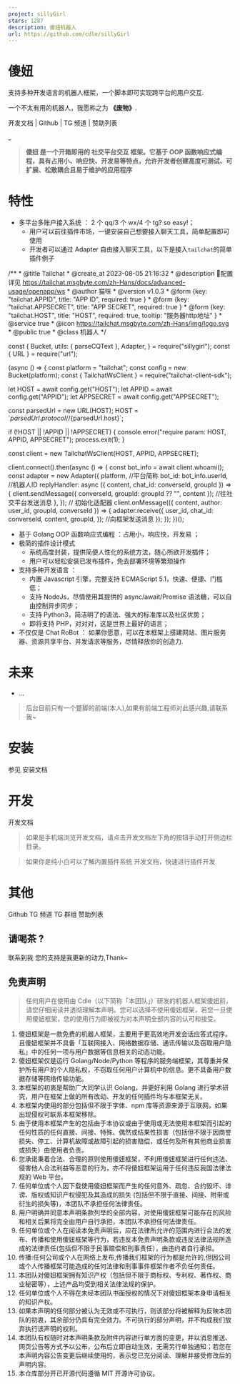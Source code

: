 ```yaml
---
project: sillyGirl
stars: 1287
description: 傻妞机器人
url: https://github.com/cdle/sillyGirl
---
```


傻妞
==

支持多种开发语言的机器人框架，一个脚本即可实现跨平台的用户交互.

一个不太有用的机器人，我愿称之为 **《废物》**.

开发文档 | Github | TG 频道 | 赞助列表

\_

> **傻妞 是一个开箱即用的 社交平台交互 框架。它基于 OOP 函数响应式编程，具有占用小、响应快、开发易等特点，允许开发者创建高度可测试、可扩展、松散耦合且易于维护的应用程序**

特性
==

-   多平台多账户接入系统 ： 2 个 qq/3 个 wx/4 个 tg? so easy!；
    -   用户可以前往插件市场，一键安装自己想要接入聊天工具，简单配置即可使用
    -   开发者可以通过 Adapter 自由接入聊天工具，以下是接入`tailchat`的简单插件例子

/\*\*
 \* @title Tailchat
 \* @create\_at 2023-08-05 21:16:32
 \* @description 🐒配置详见 https://tailchat.msgbyte.com/zh-Hans/docs/advanced-usage/openapp/ws
 \* @author 猫咪
 \* @version v1.0.3
 \* @form {key: "tailchat.APPID", title: "APP ID", required: true }
 \* @form {key: "tailchat.APPSECRET", title: "APP SECRET", required: true }
 \* @form {key: "tailchat.HOST", title: "HOST", required: true, tooltip: "服务器http地址" }
 \* @service true
 \* @icon https://tailchat.msgbyte.com/zh-Hans/img/logo.svg
 \* @public true
 \* @class 机器人
 \*/

const {
  Bucket,
  utils: { parseCQText },
  Adapter,
} \= require("sillygirl");
const { URL } \= require("url");

(async () \=> {
  const platform \= "tailchat";
  const config \= new Bucket(platform);
  const { TailchatWsClient } \= require("tailchat-client-sdk");

  let HOST \= await config.get("HOST");
  let APPID \= await config.get("APPID");
  let APPSECRET \= await config.get("APPSECRET");

  const parsedUrl \= new URL(HOST);
  HOST \= \`${parsedUrl.protocol}//${parsedUrl.host}\`;

  if (!HOST || !APPID || !APPSECRET) {
    console.error("require param: HOST, APPID, APPSECRET");
    process.exit(1);
  }

  const client \= new TailchatWsClient(HOST, APPID, APPSECRET);

  client.connect().then(async () \=> {
    const bot\_info \= await client.whoami();
    const adapter \= new Adapter({
      platform, //平台简称
      bot\_id: bot\_info.userId, //机器人ID
      replyHandler: async ({ content, chat\_id: converseId, groupId }) \=> {
        client.sendMessage({ converseId, groupId: groupId ?? "", content }); //往社交平台发送消息
      },
    }); // 初始化适配器
    client.onMessage(({ content, author: user\_id, groupId, converseId }) \=> {
      adapter.receive({
        user\_id,
        chat\_id: converseId,
        content,
        groupId,
      }); //向框架发送消息
    });
  });
})();

-   基于 Golang OOP 函数响应式编程 ：占用小，响应快，开发易 ；
-   极简的插件设计模式
    -   系统高度封装，提供简便人性化的系统方法，随心所欲开发插件；
    -   用户可以轻松安装已发布插件，免去部署环境等繁琐操作
-   支持多种开发语言 ：
    -   内置 Javascript 引擎，完整支持 ECMAScript 5.1，快速、便捷、门槛低；
    -   支持 NodeJs，尽情使用其提供的 async/await/Promise 语法糖，可以自由控制异步同步；
    -   支持 Python3，简洁明了的语法、强大的标准库以及社区优势；
    -   即将支持 PHP，对对对，这是世界上最好的语言；
-   不仅仅是 Chat RoBot ： 如果你愿意，可以在本框架上搭建网站、图片服务器、资源共享平台、并发请求等服务，尽情释放你的创造力.

未来
==

-   ...

> 后台目前只有一个蹩脚的前端(本人),如果有前端工程师对此感兴趣,请联系我~

安装
==

参见 安装文档

开发
==

开发文档

> 如果是手机端浏览开发文档，请点击开发文档左下角的按钮手动打开侧边栏目录。

> 如果你是纯小白可以了解内置插件系统 开发文档，快速进行插件开发

其他
==

Github TG 频道 TG 群组 赞助列表

请喝茶 ?
-----

联系到我 您的支持是我更新的动力,Thank~

免责声明
----

> 任何用户在使用由 Cdle（以下简称「本团队」）研发的机器人框架傻妞前，请您仔细阅读并透彻理解本声明。您可以选择不使用傻妞框架，若您一旦使用傻妞框架，您的使用行为即被视为对本声明全部内容的认可和接受。

1.  傻妞框架是一款免费的机器人框架，主要用于更高效地开发会话应答式程序。且傻妞框架并不具备「互联网接入、网络数据存储、通讯传输以及窃取用户隐私」中的任何一项与用户数据等信息相关的动态功能。
2.  傻妞框架仅是运行 Golang/Node/Python 等程序的服务端框架，其尊重并保护所有用户的个人隐私权，不窃取任何用户计算机中的信息。更不具备用户数据存储等网络传输功能。
3.  本框架的初衷是帮助广大同学认识 Golang，并更好利用 Golang 进行学术研究，用户在框架上做的所有改动、开发的任何插件均与本框架无关。
4.  本框架内使用的部分包括但不限于字体、npm 库等资源来源于互联网，如果出现侵权可联系本框架移除。
5.  由于使用本框架产生的包括由于本协议或由于使用或无法使用本框架而引起的任何性质的任何直接、间接、特殊、偶然或结果性损害（包括但不限于因商誉损失、停工、计算机故障或故障引起的损害赔偿，或任何及所有其他商业损害或损失）由使用者负责。
6.  您承诺秉着合法、合理的原则使用傻妞框架，不利用傻妞框架进行任何违法、侵害他人合法利益等恶意的行为，亦不将傻妞框架运用于任何违反我国法律法规的 Web 平台。
7.  任何单位或个人因下载使用傻妞框架而产生的任何意外、疏忽、合约毁坏、诽谤、版权或知识产权侵犯及其造成的损失 (包括但不限于直接、间接、附带或衍生的损失等)，本团队不承担任何法律责任。
8.  用户明确并同意本声明条款列举的全部内容，对使用傻妞框架可能存在的风险和相关后果将完全由用户自行承担，本团队不承担任何法律责任。
9.  任何单位或个人在阅读本免责声明后，应在法律所允许的范围内进行合法的发布、传播和使用傻妞框架等行为，若违反本免责声明条款或违反法律法规所造成的法律责任(包括但不限于民事赔偿和刑事责任），由违约者自行承担。
10.  传播:任何公司或个人在网络上发布,传播我们框架的行为都是允许的,但因公司或个人传播框架可能造成的任何法律和刑事事件框架作者不负任何责任。
11.  本团队对傻妞框架拥有知识产权（包括但不限于商标权、专利权、著作权、商业秘密等），上述产品均受到相关法律法规的保护。
12.  任何单位或个人不得在未经本团队书面授权的情况下对傻妞框架本身申请相关的知识产权。
13.  如果本声明的任何部分被认为无效或不可执行，则该部分将被解释为反映本团队的初衷，其余部分仍具有完全效力。不可执行的部分声明，并不构成我们放弃执行该声明的权利。
14.  本团队有权随时对本声明条款及附件内容进行单方面的变更，并以消息推送、网页公告等方式予以公布，公布后立即自动生效，无需另行单独通知；若您在本声明内容公告变更后继续使用的，表示您已充分阅读、理解并接受修改后的声明内容。
15.  本仓库部分开已开源代码遵循 MIT 开源许可协议。
